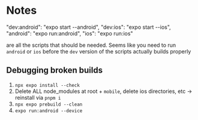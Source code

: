 # Notes

"dev:android": "expo start --android",
"dev:ios": "expo start --ios",
"android": "expo run:android",
"ios": "expo run:ios"

are all the scripts that should be needed.
Seems like you need to run `android` or `ios` before the `dev` version of the scripts actually builds properly

## Debugging broken builds

1. `npx expo install --check` <!-- this will validate the right dependencies are installed for a given expo version  -->
2. Delete ALL node_modules at root + `mobile`, delete ios directories, etc -> reinstall via `pnpm i`
3. `npx expo prebuild --clean` <!-- Seems to clean out any old ios/android stuff so they dont pollute new builds -->
4. `expo run:android --device` <!-- This will allow you to reinstall the app on your emulator device  -->
